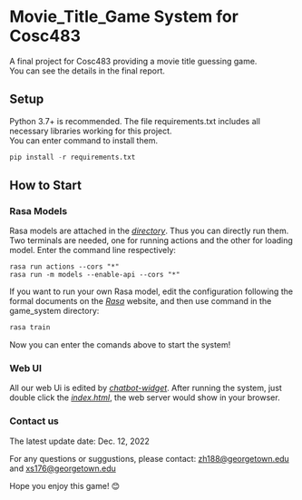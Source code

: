 # Movie_Title_Game System for Cosc483
A final project for Cosc483 providing a movie title guessing game.<br>
You can see the details in the final report.

## Setup
Python 3.7+ is recommended. The file requirements.txt includes all necessary libraries working for this project.<br>
You can enter command to install them.
```python
pip install -r requirements.txt
```

## How to Start
### Rasa Models
Rasa models are attached in the [*directory*](https://github.com/georgetown-dialogue-systems-2022/Movie_Title_Game-Rasa/tree/main/src/game_system/models). Thus you can directly run them. Two terminals are needed, one for running actions and the other for loading model. Enter the command line respectively:
```
rasa run actions --cors "*"
rasa run -m models --enable-api --cors "*"
```
If you want to run your own Rasa model, edit the configuration following the formal documents on the [*Rasa*](https://rasa.com/docs/rasa/) website, and then use command in the game_system directory:
```python
rasa train
```
Now you can enter the comands above to start the system!

### Web UI
All our web Ui is edited by [*chatbot-widget*](https://github.com/JiteshGaikwad/Chatbot-Widget). After running the system, just double click the [*index.html*](https://github.com/georgetown-dialogue-systems-2022/Movie_Title_Game-Rasa/blob/main/src/game_system/index.html), the web server would show in your browser.


### Contact us
The latest update date: Dec. 12, 2022

For any questions or suggustions, please contact: zh188@georgetown.edu and xs176@georgetown.edu

Hope you enjoy this game! 😊

